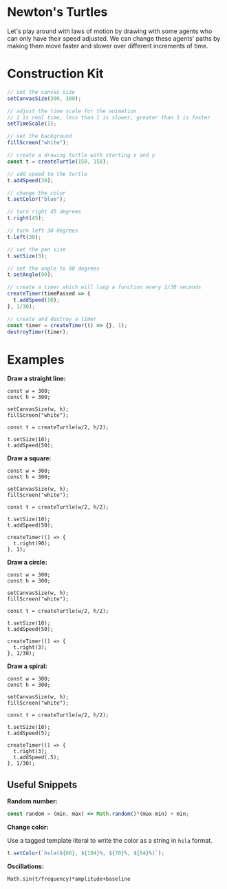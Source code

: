 # Newton's Turtles

Let's play around with laws of motion by drawing with some agents who can only have their speed adjusted. We can change these agents' paths by making them move faster and slower over different increments of time.

# Construction Kit

```js
// set the canvas size
setCanvasSize(300, 300);

// adjust the time scale for the animation
// 1 is real time, less than 1 is slower, greater than 1 is faster
setTimeScale(1);

// set the background
fillScreen("white");

// create a drawing turtle with starting x and y
const t = createTurtle(150, 150);

// add speed to the turtle
t.addSpeed(30);

// change the color
t.setColor("blue");

// turn right 45 degrees
t.right(45);

// turn left 30 degrees
t.left(30);

// set the pen size
t.setSize(3);

// set the angle to 90 degrees
t.setAngle(90);

// create a timer which will loop a function every 1/30 seconds
createTimer(timePassed => {
  t.addSpeed(10);
}, 1/30);

// create and destroy a timer
const timer = createTimer(() => {}, 1);
destroyTimer(timer);

```

# Examples

**Draw a straight line:**

```
const w = 300;
const h = 300;

setCanvasSize(w, h);
fillScreen("white");

const t = createTurtle(w/2, h/2);

t.setSize(10);
t.addSpeed(50);
```

**Draw a square:**

```
const w = 300;
const h = 300;

setCanvasSize(w, h);
fillScreen("white");

const t = createTurtle(w/2, h/2);

t.setSize(10);
t.addSpeed(50);

createTimer(() => {
  t.right(90);
}, 1);
```

**Draw a circle:**

```
const w = 300;
const h = 300;

setCanvasSize(w, h);
fillScreen("white");

const t = createTurtle(w/2, h/2);

t.setSize(10);
t.addSpeed(50);

createTimer(() => {
  t.right(3);
}, 1/30);
```

**Draw a spiral:**

```
const w = 300;
const h = 300;

setCanvasSize(w, h);
fillScreen("white");

const t = createTurtle(w/2, h/2);

t.setSize(10);
t.addSpeed(5);

createTimer(() => {
  t.right(3);
  t.addSpeed(.5);
}, 1/30);
```

## Useful Snippets

**Random number:**

```js
const random = (min, max) => Math.random()*(max-min) + min;
```

**Change color:**

Use a tagged template literal to write the color as a string in `hsla` format.

```js
t.setColor(`hsla(${66}, ${104}%, ${70}%, ${84}%)`);
```

**Oscillations:**

```
Math.sin(t/frequency)*amplitude+baseline
```